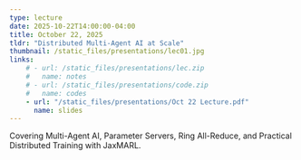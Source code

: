 ```yaml
---
type: lecture
date: 2025-10-22T14:00:00-04:00
title: October 22, 2025
tldr: "Distributed Multi-Agent AI at Scale"
thumbnail: /static_files/presentations/lec01.jpg
links: 
    # - url: /static_files/presentations/lec.zip
    #   name: notes
    # - url: /static_files/presentations/code.zip
    #   name: codes
    - url: "/static_files/presentations/Oct 22 Lecture.pdf"
      name: slides
---
```

<!-- **Additional Readings:**

- [Huggingface Deep Reinforcement Learning Course: Unit 2](https://huggingface.co/learn/deep-rl-course/en/unit2/introduction) -->
Covering Multi-Agent AI, Parameter Servers, Ring All-Reduce, and Practical Distributed Training with JaxMARL.